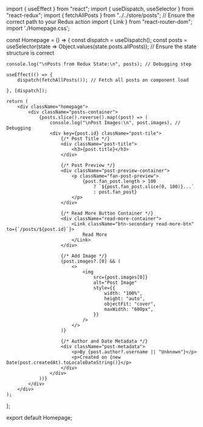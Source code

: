 import { useEffect } from "react";
import { useDispatch, useSelector } from "react-redux";
import { fetchAllPosts } from "../../store/posts"; // Ensure the correct path to your Redux action
import { Link } from "react-router-dom";
import './Homepage.css';

const Homepage = () => {
    const dispatch = useDispatch();
    const posts = useSelector(state => Object.values(state.posts.allPosts)); // Ensure the state structure is correct

    console.log("\nPosts from Redux State:\n", posts); // Debugging step

    useEffect(() => {
        dispatch(fetchAllPosts()); // Fetch all posts on component load
    
    }, [dispatch]);

    return (
        <div className="homepage">
            <div className="posts-container">
                {posts.slice().reverse().map((post) => (
                    console.log("\nPost Images:\n", post.images), // Debugging
                    <div key={post.id} className="post-tile">
                        {/* Post Title */}
                        <div className="post-title">
                            <h3>{post.title}</h3>
                        </div>
    
                        {/* Post Preview */}
                        <div className="post-preview-container">
                            <p className="fan-post-preview">
                                {post.fan_post.length > 100
                                    ? `${post.fan_post.slice(0, 100)}...`
                                    : post.fan_post}
                            </p>
                        </div>

                        {/* Read More Button Container */}
                        <div className="read-more-container">
                            <Link className="btn-secondary read-more-btn" to={`/posts/${post.id}`}>
                                Read More
                            </Link>
                        </div>

                        {/* Add Image */}
                        {post.images?.[0] && (
                            <>                               
                                <img
                                    src={post.images[0]}
                                    alt="Post Image"  
                                    style={{
                                        width: "100%",
                                        height: "auto",
                                        objectFit: "cover",
                                        maxWidth: "600px",
                                    }}
                                />
                            </>
                        )}
    
                        {/* Author and Date Metadata */}
                        <div className="post-metadata">
                            <p>By {post.author?.username || "Unknown"}</p>
                            <p>Created on {new Date(post.createdAt).toLocaleDateString()}</p>
                        </div>
                    </div>
                ))}
            </div>
        </div>
    );
};


export default Homepage;
